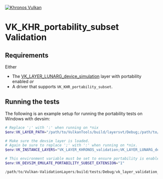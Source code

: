 <!-- markdownlint-disable MD041 -->
<!-- Copyright 2020 LunarG, Inc. -->
[![Khronos Vulkan][1]][2]

[1]: https://vulkan.lunarg.com/img/Vulkan_100px_Dec16.png "https://www.khronos.org/vulkan/"
[2]: https://www.khronos.org/vulkan/

# VK_KHR_portability_subset Validation

## Requirements

Either
- The [VK_LAYER_LUNARG_device_simulation](https://vulkan.lunarg.com/doc/sdk/1.2.154.1/windows/device_simulation_layer.html) layer with portability enabled _or_
- A driver that supports `VK_KHR_portability_subset`.

## Running the tests
The following is an example setup for running the portability tests on Windows with devsim:
```powershell
# Replace ';' with ':' when running on *nix
$env:VK_LAYER_PATH="/path/to/VulkanTools/build/layersvt/Debug;/path/to/Vulkan-ValidationLayers/build/layers/Debug"

# Make sure the devsim layer is loaded.
# Again be sure to replace ';' with ':' when running on *nix.
$env:VK_INSTANCE_LAYERS="VK_LAYER_KHRONOS_validation;VK_LAYER_LUNARG_device_simulation"

# This environment variable must be set to ensure portability is enabled as there is currently no programatic way to enable portability in the devsim layer
$env:VK_DEVSIM_EMULATE_PORTABILITY_SUBSET_EXTENSION="1"

/path/to/Vulkan-ValidationLayers/build/tests/Debug/vk_layer_validation_tests.exe --gtest_filter=VkPortability*
```